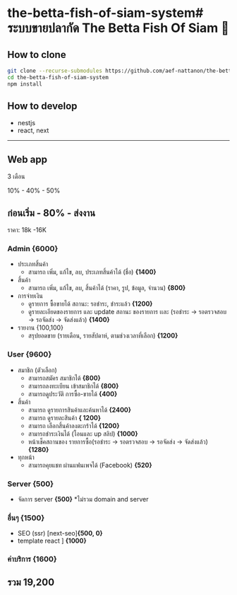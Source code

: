 # the-betta-fish-of-siam-system# ระบบขายปลากัด The Betta Fish Of Siam 🐠

## How to clone

```bash
git clone --recurse-submodules https://github.com/aef-nattanon/the-betta-fish-of-siam-system.git
cd the-betta-fish-of-siam-system
npm install
```

## How to develop

- nestjs
- react, next

----

## Web app

3 เดือน

10% - 40% - 50%

ก่อนเริ่ม - 80% - ส่งงาน
-----

ราคา: 18k -16K

### Admin {6000}

- ประเภทสิ้นค้า
  - สามารถ เพิ่ม, แก้ไข, ลบ, ประเภทสิ้นค้าได้ (ชื่อ) **{1400}**
- สิ้นค้า
  - สามารถ เพิ่ม, แก้ไข, ลบ, สิ้นค้าได้ (ราคา, รูป, ข้อมูล, จำนวน) **{800}**
- การจ่ายเงิน
  - ดูรายการ ซื้อขายได้ สถานะ: รอชำระ, ชำระแล้ว **{1200}**
  - ดูรายละเอียดของรายการ และ update สถานะ ของรายการ เเละ (รอชำระ -> รอตรวจสอบ -> รอจัดส่ง -> จัดส่งแล้ว) **{1400}**
- รายงาน {100,100}
  - สรุปยอดขาย (รายเดือน, รายสัปดาห์, ตามช่วงเวลาที่เลือก) **{1200}**

### User {9600}

- สมาชิก (ตัวเลือก)
  - สามารถสมัคร สมาชิกได้ **{800}**
  - สามารถลงทะเบียน เข้าสมาชิกได้ **{800}**
  - สามารถดูประวัติ การซื้อ-ขายได้ **{400}**
- สิ้นค้า
  - สามารถ ดูรายการสินค้าและค้นหาได้ **{2400}**
  - สามารถ ดูรายละสินค้า **{ 1200}**
  - สามารถ เลือกสิ้นค้าลงตะกร้าได้ **{1200}**
  - สามารถชำระเงินได้ (โอนและ up สลิป) **{1000}**
  - หน้าเช็คสถานของ รายการซื้อ(รอชำระ -> รอตรวจสอบ -> รอจัดส่ง -> จัดส่งแล้ว) **{1280}**
- ทุกหน้า
  - สามารถคุยแชท ผ่านแฟนเพจได้ (Facebook) **{520}**

### Server {500}

- จัดการ server **{500}**  *ไม่รวม domain and server

### อื่นๆ {1500}

- SEO (ssr) [next-seo]**{500, 0}**
- template react ] **{1000}**

### ค่าบริการ {1600}

## รวม 19,200

